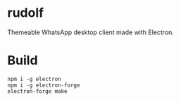 # rudolf

Themeable WhatsApp desktop client made with Electron.

# Build

```
npm i -g electron
npm i -g electron-forge
electron-forge make
```
